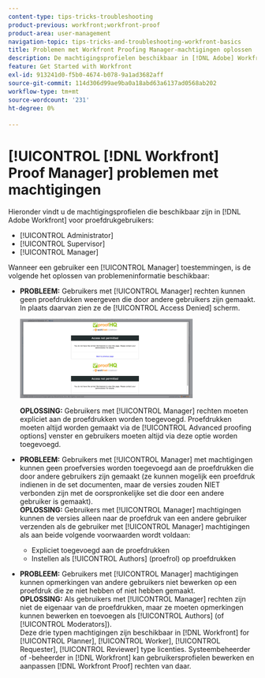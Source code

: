 ```yaml
---
content-type: tips-tricks-troubleshooting
product-previous: workfront;workfront-proof
product-area: user-management
navigation-topic: tips-tricks-and-troubleshooting-workfront-basics
title: Problemen met Workfront Proofing Manager-machtigingen oplossen
description: De machtigingsprofielen beschikbaar in [!DNL Adobe] Workfront voor het proefdrukken van gebruikers is Beheerder, Supervisor, en Manager.
feature: Get Started with Workfront
exl-id: 913241d0-f5b0-4674-b078-9a1ad3682aff
source-git-commit: 114d306d99ae9ba0a18abd63a6137ad0568ab202
workflow-type: tm+mt
source-wordcount: '231'
ht-degree: 0%

---
```


# [!UICONTROL [!DNL Workfront] Proof Manager] problemen met machtigingen

Hieronder vindt u de machtigingsprofielen die beschikbaar zijn in [!DNL Adobe Workfront] voor proefdrukgebruikers:

* [!UICONTROL Administrator]
* [!UICONTROL Supervisor]
* [!UICONTROL Manager]

<!--For detailed information about these options and how to configure them, see .-->

Wanneer een gebruiker een [!UICONTROL Manager] toestemmingen, is de volgende het oplossen van problemeninformatie beschikbaar:

* **PROBLEEM:** Gebruikers met [!UICONTROL Manager] rechten kunnen geen proefdrukken weergeven die door andere gebruikers zijn gemaakt. In plaats daarvan zien ze de [!UICONTROL Access Denied] scherm.

   ![](assets/access-denied-350x161.png)

   **OPLOSSING:** Gebruikers met [!UICONTROL Manager] rechten moeten expliciet aan de proefdrukken worden toegevoegd. Proefdrukken moeten altijd worden gemaakt via de [!UICONTROL Advanced proofing options] venster en gebruikers moeten altijd via deze optie worden toegevoegd.

* **PROBLEEM:** Gebruikers met [!UICONTROL Manager] met machtigingen kunnen geen proefversies worden toegevoegd aan de proefdrukken die door andere gebruikers zijn gemaakt (ze kunnen mogelijk een proefdruk indienen in de set documenten, maar de versies zouden NIET verbonden zijn met de oorspronkelijke set die door een andere gebruiker is gemaakt).\
   **OPLOSSING:** Gebruikers met [!UICONTROL Manager] machtigingen kunnen de versies alleen naar de proefdruk van een andere gebruiker verzenden als de gebruiker met [!UICONTROL Manager] machtigingen als aan beide volgende voorwaarden wordt voldaan:

   * Expliciet toegevoegd aan de proefdrukken
   * Instellen als [!UICONTROL Authors] (proefrol) op proefdrukken

* **PROBLEEM:** Gebruikers met [!UICONTROL Manager] machtigingen kunnen opmerkingen van andere gebruikers niet bewerken op een proefdruk die ze niet hebben of niet hebben gemaakt.\
   **OPLOSSING:** Als gebruikers met [!UICONTROL Manager] rechten zijn niet de eigenaar van de proefdrukken, maar ze moeten opmerkingen kunnen bewerken en toevoegen als [!UICONTROL Authors] (of [!UICONTROL Moderators]).\
   Deze drie typen machtigingen zijn beschikbaar in [!DNL Workfront] for [!UICONTROL Planner], [!UICONTROL Worker], [!UICONTROL Requester], [!UICONTROL Reviewer] type licenties. Systeembeheerder of -beheerder in [!DNL Workfront] kan gebruikersprofielen bewerken en aanpassen [!DNL Workfront Proof] rechten van daar.
